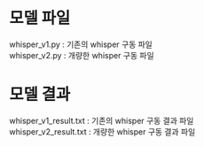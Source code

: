 # 모델 파일

whisper_v1.py : 기존의 whisper 구동 파일<br>
whisper_v2.py : 개량한 whisper 구동 파일<br>

# 모델 결과

whisper_v1_result.txt : 기존의 whisper 구동 결과 파일<br>
whisper_v2_result.txt : 개량한 whisper 구동 결과 파일
